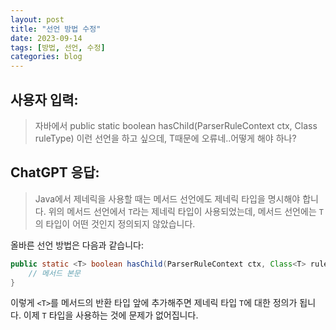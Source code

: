 ```yaml
---
layout: post
title: "선언 방법 수정"
date: 2023-09-14
tags: [방법, 선언, 수정]
categories: blog
---
```


## 사용자 입력:
> 자바에서 public static boolean hasChild(ParserRuleContext ctx, Class<T> ruleType)  이런 선언을 하고 싶으데, T때문에 오류네..어떻게 해야 하나?

## ChatGPT 응답:
> Java에서 제네릭을 사용할 때는 메서드 선언에도 제네릭 타입을 명시해야 합니다. 위의 메서드 선언에서 `T`라는 제네릭 타입이 사용되었는데, 메서드 선언에는 `T`의 타입이 어떤 것인지 정의되지 않았습니다.

올바른 선언 방법은 다음과 같습니다:

```java
public static <T> boolean hasChild(ParserRuleContext ctx, Class<T> ruleType) {
    // 메서드 본문
}
```

이렇게 `<T>`를 메서드의 반환 타입 앞에 추가해주면 제네릭 타입 `T`에 대한 정의가 됩니다. 이제 `T` 타입을 사용하는 것에 문제가 없어집니다.

